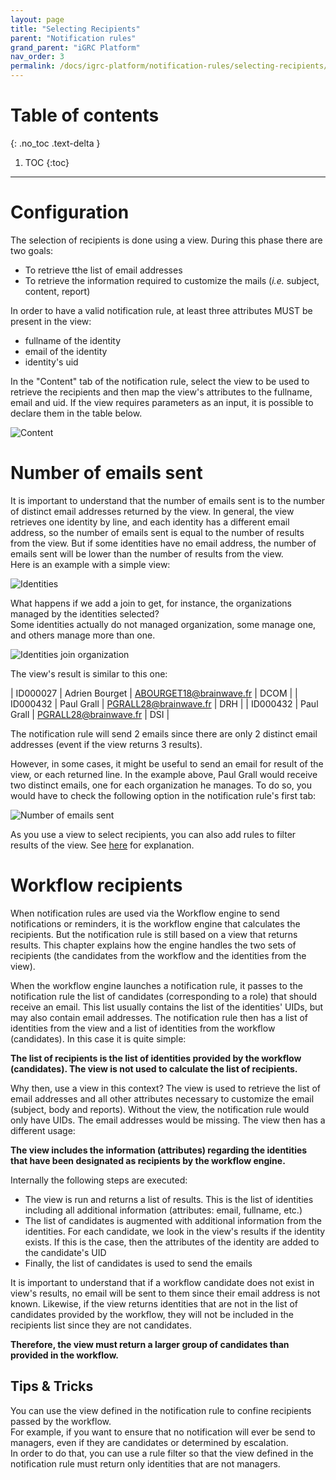 ```yaml
---
layout: page
title: "Selecting Recipients"
parent: "Notification rules"
grand_parent: "iGRC Platform"
nav_order: 3
permalink: /docs/igrc-platform/notification-rules/selecting-recipients/
---
```


# Table of contents
{: .no_toc .text-delta }

1. TOC
{:toc}
---

# Configuration

The selection of recipients is done using a view. During this phase there are two goals:   

- To retrieve tthe list of email addresses
- To retrieve the information required to customize the mails (_i.e._ subject, content, report)

In order to have a valid notification rule, at least three attributes MUST be present in the view:   

- fullname of the identity
- email of the identity
- identity's uid

In the "Content" tab of the notification rule, select the view to be used to retrieve the recipients and then map the view's attributes to the fullname, email and uid. If the view requires parameters as an input, it is possible to declare them in the table below.   

![Content](igrc-platform/notification-rules/images/notification-recepients-content.png "Content")

# Number of emails sent  

It is important to understand that the number of emails sent is to the number of distinct email addresses returned by the view. In general, the view retrieves one identity by line, and each identity has a different email address, so the number of emails sent is equal to the number of results from the view. But if some identities have no email address, the number of emails sent will be lower than the number of results from the view.   
Here is an example with a simple view:   

![Identities](igrc-platform/notification-rules/images/notification-recipients-view.png "Identities")   

What happens if we add a join to get, for instance, the organizations managed by the identities selected?    
Some identities actually do not managed organization, some manage one, and others manage more than one.   

![Identities join organization](igrc-platform/notification-rules/images/notification-recipients-viewJoin.png "Identities join oganisation")    

The view's result is similar to this one:  

|  ID000027 | Adrien Bourget | ABOURGET18@brainwave.fr | DCOM |
|  ID000432 | Paul Grall  | PGRALL28@brainwave.fr | DRH |
|  ID000432 | Paul Grall | PGRALL28@brainwave.fr | DSI  |

The notification rule will send 2 emails since there are only 2 distinct email addresses (event if the view returns 3 results).   

However, in some cases, it might be useful to send an email for result of the view, or each returned line. In the example above, Paul Grall would receive two distinct emails, one for each organization he manages. To do so, you would have to check the following option in the notification rule's first tab:    

![Number of emails sent](igrc-platform/notification-rules/images/notification-recipients-emailOption.png "Number of emails sent")  

As you use a view to select recipients, you can also add rules to filter results of the view. See [here](igrc-platform/views/advanced-concepts.md) for explanation.

# Workflow recipients  

When notification rules are used via the Workflow engine to send notifications or reminders, it is the workflow engine that calculates the recipients. But the notification rule is still based on a view that returns results. This chapter explains how the engine handles the two sets of recipients (the candidates from the workflow and the identities from the view).   

When the workflow engine launches a notification rule, it passes to the notification rule the list of candidates (corresponding to a role) that should receive an email. This list usually contains the list of the identities' UIDs, but may also contain email addresses. The notification rule then has a list of identities from the view and a list of identities from the workflow (candidates). In this case it is quite simple:   

**The list of recipients is the list of identities provided by the workflow (candidates). The view is not used to calculate the list of recipients.**

Why then, use a view in this context? The view is used to retrieve the list of email addresses and all other attributes necessary to customize the email (subject, body and reports). Without the view, the notification rule would only have UIDs. The email addresses would be missing. The view then has a different usage:    

**The view includes the information (attributes) regarding the identities that have been designated as recipients by the workflow engine.**   

Internally the following steps are executed:     

- The view is run and returns a list of results. This is the list of identities including all additional information (attributes: email, fullname, etc.)
- The list of candidates is augmented with additional information from the identities. For each candidate, we look in the view's results if the identity exists. If this is the case, then the attributes of the identity are added to the candidate's UID
- Finally, the list of candidates is used to send the emails

It is important to understand that if a workflow candidate does not exist in view's results, no email will be sent to them since their email address is not known. Likewise, if the view returns identities that are not in the list of candidates provided by the workflow, they will not be included in the recipients list since they are not candidates.   

**Therefore, the view must return a larger group of candidates than provided in the workflow.**   

## Tips & Tricks

You can use the view defined in the notification rule to confine recipients passed by the workflow.  
For example, if you want to ensure that no notification will ever be send to managers, even if they are candidates or determined by escalation.  
In order to do that, you can use a rule filter so that the view defined in the notification rule must return only identities that are not managers.  
